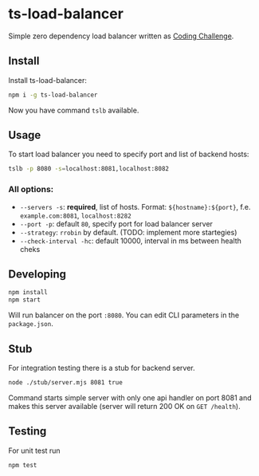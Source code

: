 # ts-load-balancer

Simple zero dependency load balancer written as [Coding Challenge](https://codingchallenges.fyi/challenges/challenge-load-balancer/).

## Install
Install ts-load-balancer:
```sh
npm i -g ts-load-balancer
```
Now you have command `tslb` available.

## Usage
To start load balancer you need to specify port and list of backend hosts:
```sh
tslb -p 8080 -s=localhost:8081,localhost:8082
```
### All options:
- `--servers -s`: **required**, list of hosts. Format: `${hostname}:${port}`, f.e. `example.com:8081`, `localhost:8282` 
- `--port -p`: default `80`, specify port for load balancer server
- `--strategy`: `rrobin` by default. (TODO: implement more startegies)
- `--check-interval -hc`: default 10000, interval in ms between health cheks 

## Developing
```sh
npm install
npm start
```
Will run balancer on the port `:8080`. You can edit CLI parameters in the `package.json`.

## Stub
For integration testing there is a stub for backend server.
```sh
node ./stub/server.mjs 8081 true
```
Command starts simple server with only one api handler on port 8081 and makes this server available (server will return 200 OK on `GET /health`).

## Testing
For unit test run 
```sh
npm test
```